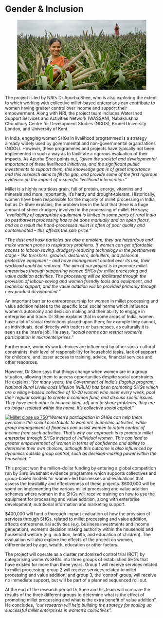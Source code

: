 # Gender & Inclusion

<figure><img src="../../.gitbook/assets/image (40).png" alt=""><figcaption></figcaption></figure>

The project is led by NRI’s Dr Apurba Shee, who is also exploring the extent to which working with collective millet-based enterprises can contribute to women having greater control over income and support their empowerment. Along with NRI, the project team includes Watershed Support Services and Activities Network (WASSAN), Nabakrushna Choudhury Centre for Development Studies (NCDS), Brunel University London, and University of Kent.

In India, engaging women SHGs in livelihood programmes is a strategy already widely used by governmental and non-governmental organizations (NGOs). However, these programmes and projects have typically not been implemented in such a way as to facilitate a rigorous evaluation of their impacts. As Apurba Shee points out, _“given the societal and developmental importance of these livelihood initiatives, and the significant public investments to support them, this knowledge gap is of great importance and this research aims to fill the gap, and provide some of the first rigorous evidence on the impact of a specific livelihood intervention.”_

Millet is a highly nutritious grain, full of protein, energy, vitamins and minerals and more importantly, it’s hardy and drought-tolerant. Historically, women have been responsible for the majority of millet processing in India, but as Dr Shee explains, the problem lies in the fact that there is a huge amount of sheer drudgery involved in the processing of millet. He says; _“availability of appropriate equipment is limited in some parts of rural India so postharvest processing has to be done manually and on open floors, and as a result the hand-processed millet is often of poor quality and contaminated – this affects the sale price.”_

_“The dust and husk particles are also a problem; they are hazardous and make women prone to respiratory problems. If women can get affordable access to labour-saving, drudgery-reducing technology in the postharvest stage - like threshers, graders, destoners, dehullers, and personal protective equipment – and have management control over its use, their workload could be reduced. The aim of our project is to promote millet enterprises through supporting women SHGs for millet processing and value addition activities. The processing will be facilitated through the provision of labour-saving and women friendly tools and equipment, and technical support, and the value addition will be provided primarily through new product development.”_

An important barrier to entrepreneurship for women in millet processing and value addition relates to the specific local social norms which influence women’s autonomy and decision making and their ability to engage in enterprise and trade. Dr Shee explains that in some areas of India, women have a lot of social restrictions placed upon them; for example they cannot, as individuals, deal directly with traders or businesses, as culturally it is seen as the ‘man’s job’. He says, _“social norms can restrict women’s participation in microenterprises.”_

Furthermore, women’s work choices are influenced by other socio-cultural constraints: their level of responsibility for household tasks, lack of support for childcare, and lesser access to training, advice, financial services and other resources.

However, Dr Shee says that things change when women are in a group situation, allowing them to access opportunities despite social constraints. He explains: _“for many years, the Government of India’s flagship program, National Rural Livelihoods Mission (NRLM) has been promoting SHGs which are a village-based collective of 10-20 women who meet every week, pool their regular savings to create a common fund, and discuss social issues. They have each other to bounce ideas off and to share problems, they are no longer isolated within the home. It’s collective social capital.”_

[![Millet close up 750](https://www.nri.org/images/images/nri-news/2021/Millet\_close\_up\_750.jpg)](https://www.nri.org/images/images/nri-news/2021/Millet\_close\_up\_750.jpg)_“Women’s participation in SHGs can help them overcome the social constraints to women’s economic activities, while group management of finances can assist women to retain control of income from such activities. That’s why our approach is to promote millet enterprise through SHGs instead of individual women. This can lead to greater empowerment of women in terms of confidence and ability to determine their own choices, although this outcome is also influenced by dynamics outside group control, such as decision-making power within the household. “_

This project won the million-dollar funding by entering a global competition run by 3ie’s Swashakt evidence programme which supports collectives and group-based models for women-led businesses and evaluations that assess the feasibility and effectiveness of these projects. $600,000 will be spent on implementing the various millet processing and value addition schemes where women in the SHGs will receive training on how to use the equipment for processing and value addition, along with enterprise development, nutritional information and marketing support.

$400,000 will fund a thorough impact evaluation of how the provision of services through SHGs, related to millet processing and value addition, affects entrepreneurial activities (e.g. business investments and income generation), women’s decision making authority within the household and household welfare (e.g. nutrition, health, and education of children). The evaluation will also explore the effects of the project on women, differentiated by age, wealth, education or other factors.

The project will operate as a cluster randomized control trial (RCT) by categorising women’s SHGs into three groups of established SHGs that have existed for more than three years. Group 1 will receive services related to millet processing, group 2 will receive services related to millet processing and value addition, and group 3, the ‘control’ group, will receive no immediate support, but will be part of a planned sequenced roll out.

At the end of the research period Dr Shee and his team will compare the results of the three different groups to determine what is the effect of promoting millet processing and what is the extra benefit of value addition”. He concludes, _“our research will help building the strategy for scaling up successful millet enterprises in women’s collectives”._
